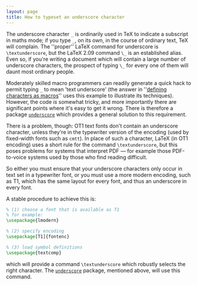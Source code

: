 ```yaml
---
layout: page
title: How to typeset an underscore character
---
```


The underscore character `_` is ordinarily used in TeX to
indicate a subscript in maths mode; if you type `_`, on its
own, in the course of ordinary text, TeX will complain.  The
''proper'' LaTeX command for underscore is `\textunderscore`,
but the LaTeX 2.09 command `\_` is an established alias.  Even so,
if you're writing a document which will contain a large number of
underscore characters, the prospect of typing `\_` for every one
of them will daunt most ordinary people.

Moderately skilled macro programmers can readily generate a quick hack
to permit typing `_` to mean 'text underscore' (the answer in
  ''[defining characters as macros](./FAQ-activechars.html)''
uses this example to illustrate its techniques).
However, the code _is_ somewhat tricky, and more importantly
there are significant points where it's easy to get it wrong.  There
is therefore a package [`underscore`](http://ctan.org/pkg/underscore) which provides a general
solution to this requirement.

There is a problem, though: OT1 text fonts don't contain an
underscore character, unless they're in the typewriter version of the
encoding (used by fixed-width fonts such as `cmtt`).  In place
of such a character, LaTeX (in OT1 encoding) uses a short rule
for the command `\textunderscore`, but this poses problems
for systems that interpret PDF&nbsp;&mdash; for example those
PDF-to-voice systems used by those who find reading difficult.

So either you must ensure that your underscore characters only occur
in text set in a typewriter font, or you must use a more modern
encoding, such as T1, which has the same layout for every font,
and thus an underscore in every font.

A stable procedure to achieve this is:
```latex
% (1) choose a font that is available as T1
% for example:
\usepackage{lmodern}

% (2) specify encoding
\usepackage[T1]{fontenc}

% (3) load symbol definitions
\usepackage{textcomp}
```
which will provide a command `\textunderscore` which robustly
selects the right character.  The [`underscore`](http://ctan.org/pkg/underscore) package,
mentioned above, will use this command.

